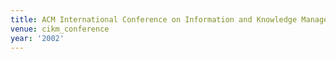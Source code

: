 ```yaml
---
title: ACM International Conference on Information and Knowledge Management (2002)
venue: cikm_conference
year: '2002'
---
```

